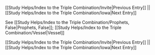 [[Study Helps/Index to the Triple Combination/Invite|Previous Entry]]  ||  [[Study Helps/Index to the Triple Combination/Iowa|Next Entry]]

 See [[Study Helps/Index to the Triple Combination/Prophets, False|Prophets, False]]; [[Study Helps/Index to the Triple Combination/Vessel|Vessel]]

[[Study Helps/Index to the Triple Combination/Invite|Previous Entry]]  ||  [[Study Helps/Index to the Triple Combination/Iowa|Next Entry]]
